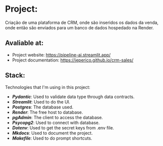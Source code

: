 # Project:

Criação de uma plataforma de CRM, onde são inseridos os dados da venda, onde então são enviados para um banco de dados hospedado na Render.


## Avaliable at:

* Project website: https://pipeline-ai.streamlit.app/
* Project documentation: https://jeperico.github.io/crm-sales/


## Stack:
Technologies that I'm using in this project:

* ***Pydantic***: Used to validate data type through data contracts.
* ***Streamlit***: Used to do the UI.
* ***Postgres***: The database used.
* ***Render***: The free host to database.
* ***pgAdmin***: The client to access the database.
* ***Psycopg2***: Used to connect with database.
* ***Dotenv***: Used to get the secret keys from .env file.
* ***Mkdocs***: Used to document the project.
* ***Makefile***: Used to do prompt shortcuts.
